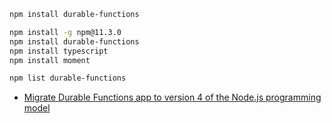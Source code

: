 ```bash
npm install durable-functions

npm install -g npm@11.3.0
npm install durable-functions
npm install typescript
npm install moment

npm list durable-functions


```

- [Migrate Durable Functions app to version 4 of the Node.js programming model](https://learn.microsoft.com/en-us/azure/azure-functions/durable/durable-functions-node-model-upgrade?tabs=nodejs-v4&pivots=programming-language-javascript)
